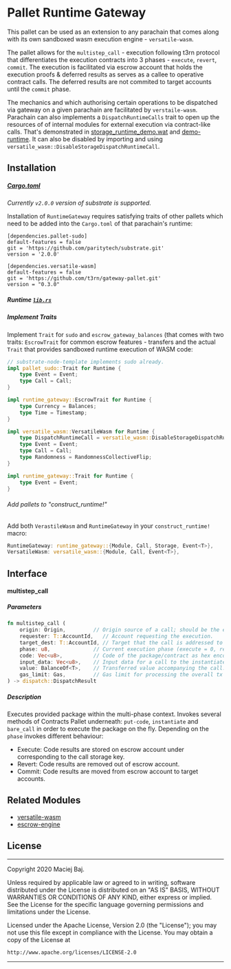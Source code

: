 # Pallet Runtime Gateway 

This pallet can be used as an extension to any parachain that comes along with its own sandboxed wasm execution engine - `versatile-wasm`. 

The pallet allows for the `multistep_call` - execution following t3rn protocol that differentiates the execution contracts into 3 phases - `execute`, `revert`, `commit`. The execution is facilitated via escrow account that holds the execution proofs & deferred results as serves as a callee to operative contract calls. The deferred results are not commited to target accounts until the `commit` phase. 

The mechanics and which authorising certain operations to be dispatched via gateway on a given parachain are facilitated by `verstaile-wasm`. Parachain can also implements a `DispatchRuntimeCalls` trait to open up the resources of of internal modules for external execution via contract-like calls. That's demonstrated in [storage_runtime_demo.wat](../contracts-gateway/fixtures/32b-account-and-u128-balance/storage_runtime_demo.wat) and [demo-runtime](../../demo-runtime). It can also be disabled by importing and using ``versatile_wasm::DisableStorageDispatchRuntimeCall``.


## Installation

##### [Cargo.toml](https://github.com/t3rn/t3rn/blob/development/gateway/demo-runtime/runtime/Cargo.toml)

_Currently `v2.0.0` version of substrate is supported._

Installation of `RuntimeGateway` requires satisfying traits of other pallets which need to be added into the `Cargo.toml` of that parachain's runtime:
```rust,nofmt
[dependencies.pallet-sudo]
default-features = false
git = 'https://github.com/paritytech/substrate.git'
version = '2.0.0'

[dependencies.versatile-wasm]
default-features = false
git = 'https://github.com/t3rn/gateway-pallet.git'
version = "0.3.0"
```

##### Runtime [`lib.rs`](https://github.com/t3rn/t3rn/blob/development/gateway/demo-runtime/runtime/src/lib.rs)

##### Implement Traits

Implement `Trait` for `sudo` and `escrow_gateway_balances` (that comes with two traits: `EscrowTrait` for common escrow features - transfers and the actual `Trait` that provides sandboxed runtime execution of WASM code:

```rust
// substrate-node-template implements sudo already.
impl pallet_sudo::Trait for Runtime {
	type Event = Event;
	type Call = Call;
}

impl runtime_gateway::EscrowTrait for Runtime {
	type Currency = Balances;
	type Time = Timestamp;
}

impl versatile_wasm::VersatileWasm for Runtime {
    type DispatchRuntimeCall = versatile_wasm::DisableStorageDispatchRuntimeCall;
    type Event = Event;
    type Call = Call;
    type Randomness = RandomnessCollectiveFlip;
}

impl runtime_gateway::Trait for Runtime {
    type Event = Event;
}
```

###### Add pallets to "construct_runtime!"
Add both `VerastileWasm` and `RuntimeGateway` in your `construct_runtime!` macro:
```rust
RuntimeGateway: runtime_gateway::{Module, Call, Storage, Event<T>},
VersatileWasm: versatile_wasm::{Module, Call, Event<T>},
```


## Interface
#### multistep_call
##### Parameters
```rust
fn multistep_call (
    origin: Origin,         // Origin source of a call; should be the escrow account owner.
    requester: T::AccountId,   // Account requesting the execution.
    target_dest: T::AccountId, // Target that the call is addressed to (can be an account or a contract)
    phase: u8,              // Current execution phase (execute = 0, revert = 1, commit = 2).
    code: Vec<u8>,          // Code of the package/contract as hex encode .wasm.
    input_data: Vec<u8>,    // Input data for a call to the instantiated code.
    value: BalanceOf<T>,    // Transferred value accompanying the call.
    gas_limit: Gas,         // Gas limit for processing the overall tx (instantiate + call).
) -> dispatch::DispatchResult
```
##### Description
Executes provided package within the multi-phase context. Invokes several methods of Contracts Pallet underneath: `put-code`, `instantiate` and `bare_call` in order to execute the package on the fly.
Depending on the `phase` invokes different behaviour: 
- Execute: Code results are stored on escrow account under corresponding to the call storage key.
- Revert:  Code results are removed out of escrow account.
- Commit:  Code results are moved from escrow account to target accounts.

## Related Modules

* [versatile-wasm](../escrow-engine/versatile-wasm)
* [escrow-engine](../escrow-engine)

## License

---
Copyright 2020 Maciej Baj.

Unless required by applicable law or agreed to in writing, software
distributed under the License is distributed on an "AS IS" BASIS,
WITHOUT WARRANTIES OR CONDITIONS OF ANY KIND, either express or implied.
See the License for the specific language governing permissions and
limitations under the License.

Licensed under the Apache License, Version 2.0 (the "License");
you may not use this file except in compliance with the License.
You may obtain a copy of the License at

    http://www.apache.org/licenses/LICENSE-2.0
    
---
